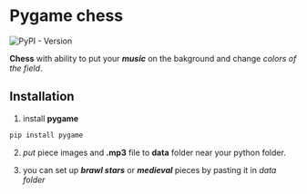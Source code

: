 # Pygame chess
![PyPI - Version](https://img.shields.io/pypi/v/pygame?style=flat-square&logo=pygame&logoColor=green)


**Chess** with ability to put your ***music*** on the bakground and change *colors of the field*. 

## Installation
1. install **pygame**
```python
pip install pygame
```


2. *put* piece images and **.mp3** file to **data** folder near your python folder.

3. you can set up ***brawl stars*** or ***medieval*** pieces by pasting it in *data folder*